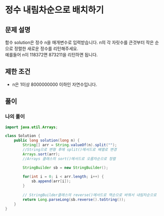 # 정수 내림차순으로 배치하기
## 문제 설명
함수 solution은 정수 n을 매개변수로 입력받습니다.  n의 각 자릿수를 큰것부터 작은 순으로 정렬한 새로운 정수를 리턴해주세요.  
예를들어 n이 118372면 873211을 리턴하면 됩니다.

## 제한 조건
* n은 1이상 8000000000 이하인 자연수입니다.

## 풀이
### 나의 풀이
```java
import java.util.Arrays;

class Solution {
    public long solution(long n) {
        String[] arr = String.valueOf(n).split("");
        //String으로 변형 후에 split()메서드로 배열로 변경
        Arrays.sort(arr);
        //Arrays 클래스의 sort()메서드로 오름차순으로 정렬

        StringBuilder sb = new StringBuilder();
        
        for(int i = 0; i < arr.length; i++) {
            sb.append(arr[i]);   
        }
        
        // StringBuilder클래스의 reverse()메서드로 역순으로 바꿔서 내림차순으로 변경
        return Long.parseLong(sb.reverse().toString());
    }
}
```  